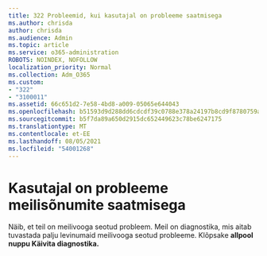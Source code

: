 ```yaml
---
title: 322 Probleemid, kui kasutajal on probleeme saatmisega
ms.author: chrisda
author: chrisda
ms.audience: Admin
ms.topic: article
ms.service: o365-administration
ROBOTS: NOINDEX, NOFOLLOW
localization_priority: Normal
ms.collection: Adm_O365
ms.custom:
- "322"
- "3100011"
ms.assetid: 66c651d2-7e58-4bd8-a009-05065e644043
ms.openlocfilehash: b51593d9d288dd6cdcdf39c0788e378a24197b8cd9f8780759af6d7462843a75
ms.sourcegitcommit: b5f7da89a650d2915dc652449623c78be6247175
ms.translationtype: MT
ms.contentlocale: et-EE
ms.lasthandoff: 08/05/2021
ms.locfileid: "54001268"
---
```

# <a name="a-user-is-having-issues-sending-email-messages"></a>Kasutajal on probleeme meilisõnumite saatmisega

Näib, et teil on meilivooga seotud probleem. Meil on diagnostika, mis aitab tuvastada palju levinumaid meilivooga seotud probleeme. Klõpsake **allpool nuppu Käivita diagnostika.**

